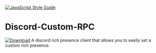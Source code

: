 [![JavaScript Style Guide](https://cdn.rawgit.com/standard/standard/master/badge.svg)](https://github.com/standard/standard)

# Discord-Custom-RPC

[![Download](https://img.shields.io/badge/DOWNLOAD-NOW-green?style=for-the-badge)]()
A discord rich presence client that allows you to easily set a custom rich presence.
